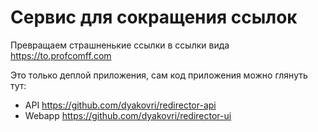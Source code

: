 # Сервис для сокращения ссылок

Превращаем страшненькие ссылки в ссылки вида https://to.profcomff.com

Это только деплой приложения, сам код приложения можно глянуть тут:

- API https://github.com/dyakovri/redirector-api
- Webapp https://github.com/dyakovri/redirector-ui
